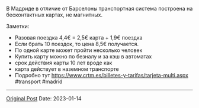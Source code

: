 В Мадриде в отличие от Барселоны транспортная система построена на бесконтактных картах, не магнитных.

Заметки:
- Разовая поездка 4,4€ = 2,5€ карта + 1,9€  поездка
- Если брать 10 поездок, то цена 8,5€ получается.
- По одной карте может пройти несколько человек
- Купить карту можно по безналу и за кэш в автоматах
- срок действия карты 10 лет вроде как
- карта действует в наземном транспорте
- Подробно тут https://www.crtm.es/billetes-y-tarifas/tarjeta-multi.aspx #transport #madrid

---
[Original Post](https://t.me/lev2tarragona/845)
Date: 2023-01-14
